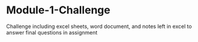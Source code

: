 # Module-1-Challenge
Challenge including excel sheets, word document, and notes left in excel to answer final questions in assignment
